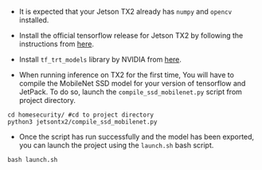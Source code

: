 - It is expected that your Jetson TX2 already has `numpy` and `opencv` installed.
- Install the official tensorflow release for Jetson TX2 by following the instructions from [here](https://devtalk.nvidia.com/default/topic/1038957/jetson-tx2/tensorflow-for-jetson-tx2-/).

- Install `tf_trt_models` library by NVIDIA from [here](https://github.com/NVIDIA-AI-IOT/tf_trt_models).
- When running inference on TX2 for the first time, You will have to compile the MobileNet SSD model for your version of tensorflow and JetPack. To do so, launch the `compile_ssd_mobilenet.py` script from project directory.

```Shell
cd homesecurity/ #cd to project directory
python3 jetsontx2/compile_ssd_mobilenet.py
```
- Once the script has run successfully and the model has been exported, you can launch the project using the `launch.sh` bash script.
```Shell
bash launch.sh
```
